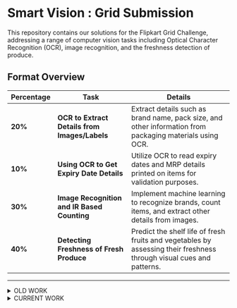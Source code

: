 # Smart Vision :  Grid  Submission

This repository contains our solutions for the Flipkart Grid Challenge, addressing a range of computer vision tasks including Optical Character Recognition (OCR), image recognition, and the freshness detection of produce.

## Format Overview


| **Percentage** | **Task**                                    | **Details**                                                                 |
|----------------|---------------------------------------------|-----------------------------------------------------------------------------|
| **20%**        | **OCR to Extract Details from Images/Labels**| Extract details such as brand name, pack size, and other information from packaging materials using OCR. |
| **10%**        | **Using OCR to Get Expiry Date Details**     | Utilize OCR to read expiry dates and MRP details printed on items for validation purposes. |
| **30%**        | **Image Recognition and IR Based Counting**  | Implement machine learning to recognize brands, count items, and extract other details from images. |
| **40%**        | **Detecting Freshness of Fresh Produce**     | Predict the shelf life of fresh fruits and vegetables by assessing their freshness through visual cues and patterns. |

---
<details>
<summary> OLD WORK </summary>

## Task 1 & 2
### Preprocessing Techniques for Image enhancement:
 The preprocessing pipeline uses multiple image processing techniques to improve image quality and structure, making it more suitable for OCR tasks. The steps include denoising, sharpening, scaling, binarization, border handling, and more.

Method 1:
1. *Image Loading*: Loads the image from the given path.
2. *LAB Color Space Conversion*: Converts the image from the BGR color space to LAB, which separates the lightness (L) channel from the color (A and B) channels.
3. *Contrast Limited Adaptive Histogram Equalization (CLAHE)*: Enhances the contrast of the image using CLAHE, applied only to the L channel (lightness) of the LAB image. CLAHE prevents over-amplifying noise while improving contrast in local regions of the image.
4. *LAB to BGR Conversion*: Converts the LAB image back to BGR format after contrast enhancement.
5. *Denoising*: Reduces noise using the Non-Local Means Denoising algorithm for colored images, preserving details while smoothing unwanted noise.
6. *Image Sharpening*: A kernel-based sharpening filter is applied to enhance text and other important details in the image.
7. *Saving the Preprocessed Image*: The final preprocessed image is saved to the specified output path.

Method 2:
1. *Image Loading and Alpha Channel Removal*: The image is loaded, and if it contains an alpha channel, it's converted to a standard RGB image.
2. *Color Inversion*: The image colors are inverted using a bitwise NOT operation.
3. *Rescaling*: The image is resized by 150% to improve OCR accuracy.
4. *Binarization*: The image is converted to grayscale and then binarized using Otsu’s thresholding.
5. *Noise Removal*: Morphological transformations (dilation and erosion) are applied to remove noise.
6. *Dilation and Erosion*: These operations are used to enhance text features.
7. *Border Removal*: Borders around the document or text are removed using contour detection.
8. *Border Addition*: Additional borders are added to ensure no text is cropped.
9. (Optional) *Deskewing*: Skew angle detection and correction to straighten tilted images.





# OCR-based Content Extraction using PaddleOCR and Gemini API

This project uses **PaddleOCR** to extract text from images and the **Gemini API** to process and display specific content such as brand names, expiry dates, and other key details. 

### Key Features:
- **Text detection and recognition** via PaddleOCR.
- **Content extraction** (e.g., brand names, expiry dates) using the Gemini API.
- Clean and structured output display.

### Requirements:
- Python 3.7+
- PaddleOCR and PaddlePaddle libraries
- Gemini API key for content extraction

### Example Output:
- **Brand Name**: XYZ Corp.
- **Expiry Date**: 12/31/2025


### original image 
![trail1](https://github.com/user-attachments/assets/5f6329cb-9a7b-4613-82d0-8769c55c4b8b)


### Preprocessed image


![WhatsApp Image 2024-10-20 at 7 55 25 PM](https://github.com/user-attachments/assets/2ecd2a15-1f02-4a3f-9a80-5dd6d38f5c5d)


OCR extracted(only few details extracted are shown here):
1. **Brand Name:** The Baker's Dozen
2. **Product Name:** Banana Walnut Cake
3. **Manufacturing Date:** 10/09/24 (September 10, 2024)
4. **Expiry Date:** 09/12/24 (December 9, 2024)
5. **Net Quantity:** 150g
6. **Price:** ₹185 (inclusive of all taxes) 
7. **Ingredient in grams:** (Note: The provided text lists ingredients by percentage, not grams. To convert, you would need to multiply the percentage by the net quantity (150g). However, it's challenging to do this accurately as the formatting is inconsistent.)

   * **Banana:** 19% of 150g = 28.5g
   * **Wholewheat Flour (Atta):** 14% of 150g = 21g
   * **Walnuts:** 13% of 150g = 19.5g
   * **Whole Egg Powder:**  (Percentage not specified)
   * **Banana Powder:** (Percentage not specified)
   * **Raisins:** (Percentage not specified)
   * **Agen:** (Percentage not specified)
   * **INS 500 (i) Preservative:** (Percentage not specified)
   * **INS 202, N:** (Percentage not specified)
  
## Task 3 
### Brand Logo Detection using YOLOv8
![test1_detected_logo](https://github.com/user-attachments/assets/5d38f070-27e0-4b28-9f6a-3eb3c1531188)

This task provides a framework for brand logo detection using the YOLOv8 model, an advanced deep-learning framework for efficient object detection.


### Summary of Work Done

The project focuses on detecting brand logos within images using the YOLOv8 model.

#### Installation Process

1. **Environment Setup**: The project requires a specific version of PyTorch along with related libraries like torchvision and torchaudio, which can be installed using `pip`. The command provided installs the necessary packages while ensuring compatibility with CUDA 11.6, which is important for utilizing GPU acceleration.

2. **Dependencies**: All other required libraries are installed from a `requirements.txt` file, simplifying the setup process.

3. **Model Weights Download**: The project includes pre-trained model weights that are crucial for brand logo detection. These weights are downloaded from provided links and organized into directories for easy access during inference.

---

### Brand-Logo Detection

The core functionality of the project is to detect brand logos within images. This is accomplished by executing a specific Python script, `main_detection_yolov8.py`, with parameters that specify the model to use and the image to analyze. The results of the detection are saved in a designated results directory.

#### Inference Process

- By running the detection script, users can leverage the power of YOLOv8 to perform inference on images containing brand logos. The model processes the input image and outputs the detected logos, demonstrating its ability to identify and localize logos in diverse contexts accurately.

### Yolov8 Counting Process & Verification with IR Sensor

- To count the number of objects we use YOLO-v8, which classifies the object into one of the classes from the classes present in the COCO dataset. We count the bounding boxes with a confidence score of more than 75 percent. We verify this count using an LM-393 IR sensor which is attached to the conveyor belt as shown in the video. As the object crosses the sensor, the count is updated and displayed on a LCD display.

- 
![image](https://github.com/user-attachments/assets/ff484302-bfe3-4011-9b7e-7e9f98518823)


### IR Counting

![ir_count_0](https://github.com/user-attachments/assets/a197d6d6-a8e0-400c-ac75-3be19923efe6)

![ir_count_1](https://github.com/user-attachments/assets/8327fc1a-0f42-432d-a1c9-dca849c786ab)


## TASK 4

### Dataset Preparation:
Method 1:
Prepared the dataset using a hardware setup which automatically clicks photos every 15 min for 7 days using Raspberry Pi based camera module.

![setup](https://github.com/user-attachments/assets/01982ceb-2a89-4f95-9df9-cd7f09e4d518)

Method 2 :
Used a time lapse video available on internet and segmented frames for different stages of the fruit’s life cycle.

### Solution
Used Yolo-v8 , Pretrained Alexnet with transfer learning to predict freshness index.Created a regression based freshness score (exponential) where 0 indicates the most fresh and 100 indicates rotten fruit.

![image](https://github.com/user-attachments/assets/589c4be1-50dd-47c9-9a4e-88d6e6fa66cc)

Here 64.32 means it should be consumed as soon as possible while other banana with 29 score means it has time to get rotten.



---
</details>

<details>
 <summary> CURRENT WORK </summary>

 ### Brand Recoginition and Expiry Details

 #### Approach 1

 <img width="2171" alt="Drawing" src="https://github.com/user-attachments/assets/f1ab3c29-fd41-4d67-91a2-12d91ef2c432" />

 #### Approach 2
 
![old_arch](https://github.com/user-attachments/assets/7340ab43-8519-48c3-a2a1-99ed8e61d178)

Some Results:

![brand_appr_result1](https://github.com/user-attachments/assets/2a4fada5-df6a-4cfd-b660-4a1329b3ab68)

![brand_appr_result2](https://github.com/user-attachments/assets/abaf647e-d2aa-487c-a6a6-253e97cca8b8)



 ### Item Counting

 #### Approach 1
 Finetuned YOLOv11 with custom dataset
 
 ![yolo_arch](https://github.com/user-attachments/assets/14f3ebf1-238f-4627-a7ba-9aab19326591)

 Some Results:
 
![yolo_counting](https://github.com/user-attachments/assets/073acee2-26bc-43a6-b400-b69f4a206f04)

Some failure:

![yolo_count1](https://github.com/user-attachments/assets/eb229a7c-7815-4c50-b8f8-9e1e6e1dc333)


 
 #### Approach 2

 ![architecture](https://github.com/user-attachments/assets/9f2dc237-fec3-41c6-8d1c-e03534331e67)

 
### Freshness Detection

#### Dataset preparation:

##### Method1:

Prepared the dataset using a hardware setup which automatically clicks photos
![gas_setup](https://github.com/user-attachments/assets/297bec73-952c-4f39-9c31-ccad66f096fe)

![gas_setup_fruits](https://github.com/user-attachments/assets/de03e9ca-a8f5-47e3-98a6-f10978bd7096)


######  Method 2:

Used a time lapse video available on internet and segmented frames for different stages of the fruit’s life cycle.

![time_lapse](https://github.com/user-attachments/assets/7c235cdd-2069-4929-b684-cbf9b5295f7d)


#### Approach 1

Created a regression based freshness score (exponential) where 0 indicates the most fresh and 100 indicates rotten fruit.

<img width="1803" alt="Drawing (1)" src="https://github.com/user-attachments/assets/2eea3ce6-7352-4d56-a41c-7ec11dc7b7bc" />

Some Results:

![test_fruit_alexnet](https://github.com/user-attachments/assets/0040319a-5963-48ae-b830-6601e0ac2582)

   

#### Approach 2
  <img width="2155" alt="Drawing (2)" src="https://github.com/user-attachments/assets/4ebf6a73-262e-4419-bf2f-a486c663d1e3" />
</details>
